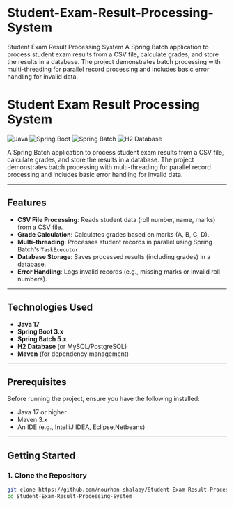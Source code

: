 # Student-Exam-Result-Processing-System
Student Exam Result Processing System A Spring Batch application to process student exam results from a CSV file, calculate grades, and store the results in a database. The project demonstrates batch processing with multi-threading for parallel record processing and includes basic error handling for invalid data.
# Student Exam Result Processing System

![Java](https://img.shields.io/badge/Java-17-blue)
![Spring Boot](https://img.shields.io/badge/Spring%20Boot-3.x-green)
![Spring Batch](https://img.shields.io/badge/Spring%20Batch-5.x-orange)
![H2 Database](https://img.shields.io/badge/H2-Database-lightgrey)

A Spring Batch application to process student exam results from a CSV file, calculate grades, and store the results in a database. The project demonstrates batch processing with multi-threading for parallel record processing and includes basic error handling for invalid data.

---

## Features

- **CSV File Processing**: Reads student data (roll number, name, marks) from a CSV file.
- **Grade Calculation**: Calculates grades based on marks (A, B, C, D).
- **Multi-threading**: Processes student records in parallel using Spring Batch's `TaskExecutor`.
- **Database Storage**: Saves processed results (including grades) in a database.
- **Error Handling**: Logs invalid records (e.g., missing marks or invalid roll numbers).

---

## Technologies Used

- **Java 17**
- **Spring Boot 3.x**
- **Spring Batch 5.x**
- **H2 Database** (or MySQL/PostgreSQL)
- **Maven** (for dependency management)

---

## Prerequisites

Before running the project, ensure you have the following installed:

- Java 17 or higher
- Maven 3.x
- An IDE (e.g., IntelliJ IDEA, Eclipse,Netbeans)

---

## Getting Started

### 1. Clone the Repository

```bash
git clone https://github.com/nourhan-shalaby/Student-Exam-Result-Processing-System.git
cd Student-Exam-Result-Processing-System
